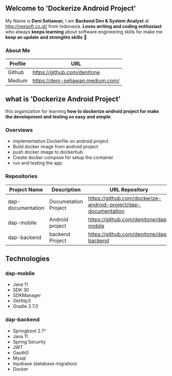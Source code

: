 ## Welcome to 'Dockerize Android Project'
My Name is **Deni Setiawan**, I am **Backend Dev & System Analyst** at http://nexsoft.co.id/ from Indonesia.
**Loves writing and coding enthusiast** who always **keeps learning** about software engineering skills for make me **keep an update and strenghts skills** 🚀

### About Me
| Profile     | URL                                                          | 
|------------------|--------------|
| Github | https://github.com/denitone |
| Medium | https://deni-setiawan.medium.com/ |


## what is 'Dockerize Android Project'
this organization for learning **how to dockerize android project for make the development and testing so easy and simple**.
 
### Overviews
- implementation Dockerfile on android project
- Build docker image from android project
- push docker image to dockerhub
- Create docker compose for setup the container 
- run and testing the app

### Repositories


| Project Name     | Description  | URL Repository                                                          | 
|------------------|--------------|-------------------------------------------------------------------------|
| dap-documentation |Documetation Project | https://github.com/dockerize-android-project/dap-documentation                                        |
| dap-mobile | Android project | https://github.com/denitone/dap-mobile                                         |
| dap-backend |backend Project | https://github.com/denitone/dap-backend                                        |




## Technologies
### dap-mobile
- Java 11
- SDK 30
- SDKManager
- OkHttp3
- Gradle 2.7.0

### dap-backend
- Springboot 2.7^
- Java 11
- Spring Security
- JWT 
- Oauth0
- Mysql
- liquibase (database migration)
- Docker


